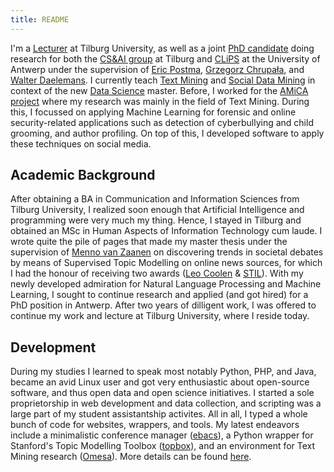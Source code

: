 ```yaml
---
title: README
---
```

I'm a [Lecturer](https://www.tilburguniversity.edu/webwijs/show/c.d.emmery.htm)
at Tilburg University, as well as a joint [PhD
candidate](http://www.clips.uantwerpen.be/people/chris-emmery) doing research
for both the [CS&AI group](https://tcsai.github.io) at Tilburg and
[CLiPS](http://www.clips.uantwerpen.be/) at the University of Antwerp under the
supervision of [Eric Postma](http://www.ericpostma.nl), [Grzegorz
Chrupała](http://grzegorz.chrupala.me), and [Walter
Daelemans](http://www.clips.uantwerpen.be/~walter/). I currently teach [Text
Mining](https://mystudy.uvt.nl/it10.vakzicht?taal=N&pfac=FGW&vakcode=880091) and
[Social Data
Mining](https://mystudy.uvt.nl/it10.vakzicht?taal=e&pfac=FGW&vakcode=880022) in
context of the new [Data
Science](https://www.tilburguniversity.edu/education/masters-programmes/data-science-business-and-governance/)
master. Before, I worked for the [AMiCA project](http://www.amicaproject.be/)
where my research was mainly in the field of Text Mining. During this, I
focussed on applying Machine Learning for forensic and online security-related
applications such as detection of cyberbullying and child grooming, and author
profiling. On top of this, I developed software to apply these techniques on
social media.


## Academic Background

After obtaining a BA in Communication and Information Sciences from
Tilburg University, I realized soon enough that Artificial Intelligence and
programming were very much my thing. Hence, I stayed in Tilburg and obtained
an MSc in Human Aspects of Information Technology cum laude. I wrote quite
the pile of pages that made my master thesis
under the supervision of [Menno van Zaanen](http://ilk.uvt.nl/menno/main) on
discovering
trends in societal debates by means of Supervised Topic Modelling on online
news sources, for which I had the honour of receiving two awards
([Leo Coolen](http://www.clips.uantwerpen.be/news/chris-emmery-wins-leo-coolen-award-for-his-master-dissertation)
& [STIL](https://twitter.com/clipsua/status/563648163761106944)). With my newly
developed admiration for Natural Language Processing and Machine Learning, I
sought to continue research and applied (and got hired) for a PhD position in
Antwerp. After two years of dilligent work, I was offered to continue my work
and lecture at Tilburg University, where I reside today.

## Development

During my studies I learned to speak most notably Python, PHP, and Java, became
an avid Linux user and got very enthusiastic about open-source software, and
thus open data and open science initiatives. I started a sole proprietorship
in web development and data collection, and scripting was a large part of
my student assistantship activites. All in all, I typed a whole bunch of code for
websites, wrappers, and tools. My latest endeavors include a minimalistic
conference manager ([ebacs](https://www.github.com/cmry/ebacs)), a Python
wrapper for Stanford's Topic Modelling Toolbox
([topbox](https://www.github.com/cmry/topbox)), and an environment for Text
Mining research ([Omesa](https://www.github.com/cmry/omesa)). More details can
be found [here](https://cmry.github.io/code).
